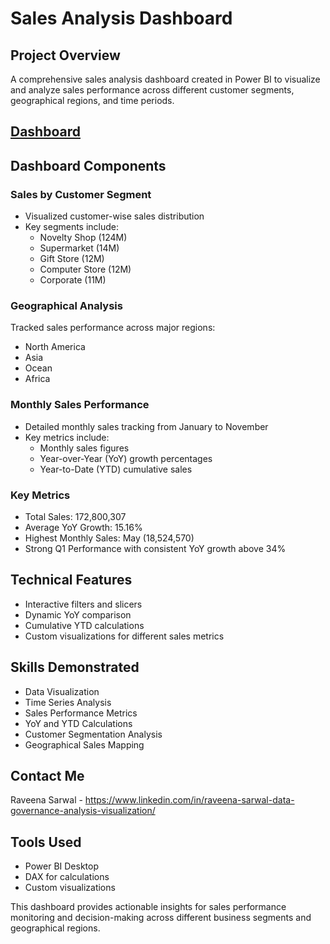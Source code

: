 # Sales Analysis Dashboard 

## Project Overview
A comprehensive sales analysis dashboard created in Power BI to visualize and analyze sales performance across different customer segments, geographical regions, and time periods.
## [Dashboard](https://github.com/rsarwal/PowerBI/blob/4bd81b2427718e6247cd38c43690d08d495bfb44/Sales%20Analysis/Sales.pdf)
## Dashboard Components

### Sales by Customer Segment
- Visualized customer-wise sales distribution
- Key segments include:
  - Novelty Shop (124M)
  - Supermarket (14M)
  - Gift Store (12M)
  - Computer Store (12M)
  - Corporate (11M)

### Geographical Analysis
Tracked sales performance across major regions:
- North America
- Asia
- Ocean
- Africa

### Monthly Sales Performance
- Detailed monthly sales tracking from January to November
- Key metrics include:
  - Monthly sales figures
  - Year-over-Year (YoY) growth percentages
  - Year-to-Date (YTD) cumulative sales

### Key Metrics
- Total Sales: 172,800,307
- Average YoY Growth: 15.16%
- Highest Monthly Sales: May (18,524,570)
- Strong Q1 Performance with consistent YoY growth above 34%

## Technical Features
- Interactive filters and slicers
- Dynamic YoY comparison
- Cumulative YTD calculations
- Custom visualizations for different sales metrics

## Skills Demonstrated
- Data Visualization
- Time Series Analysis
- Sales Performance Metrics
- YoY and YTD Calculations
- Customer Segmentation Analysis
- Geographical Sales Mapping

## Contact Me
Raveena Sarwal - https://www.linkedin.com/in/raveena-sarwal-data-governance-analysis-visualization/

## Tools Used
- Power BI Desktop
- DAX for calculations
- Custom visualizations

This dashboard provides actionable insights for sales performance monitoring and decision-making across different business segments and geographical regions.
